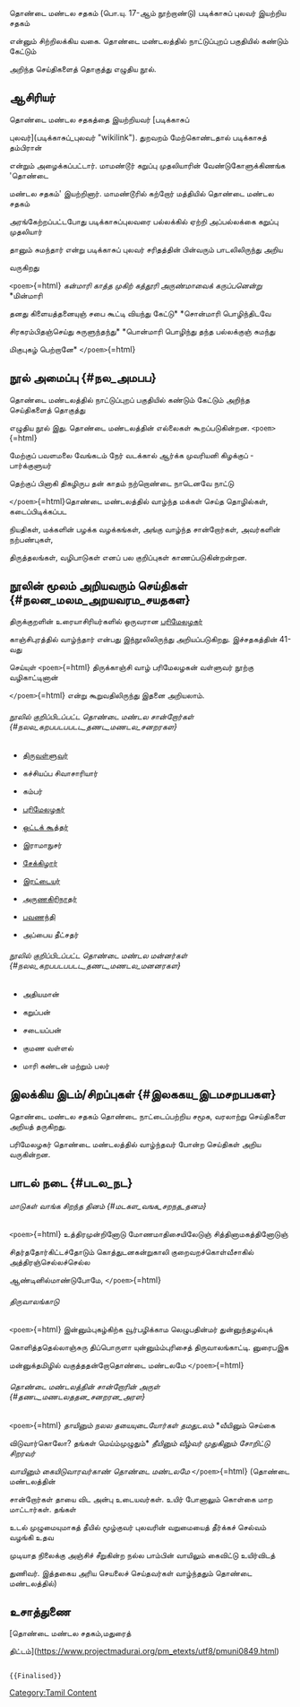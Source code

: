 தொண்டை மண்டல சதகம் (பொ.யு. 17-ஆம் நூற்றாண்டு) படிக்காசுப் புலவர் இயற்றிய சதகம்
என்னும் சிற்றிலக்கிய வகை. தொண்டை மண்டலத்தில் நாட்டுப்புறப் பகுதியில் கண்டும் கேட்டும்
அறிந்த செய்திகளைத் தொகுத்து எழுதிய நூல்.

## ஆசிரியர்

தொண்டை மண்டல சதகத்தை இயற்றியவர் [படிக்காசுப்
புலவர்](படிக்காசுப்_புலவர் "wikilink"). துறவறம் மேற்கொண்டதால் படிக்காசுத் தம்பிரான்
என்றும் அழைக்கப்பட்டார். மாமண்டூர் கறுப்பு முதலியாரின் வேண்டுகோளுக்கிணங்க \'தொண்டை
மண்டல சதகம்\' இயற்றினார். மாமண்டூரில் கற்றோர் மத்தியில் தொண்டை மண்டல சதகம்
அரங்கேற்றப்பட்டபோது படிக்காசுப்புலவரை பல்லக்கில் ஏற்றி அப்பல்லக்கை கறுப்பு முதலியார்
தானும் சுமந்தார் என்று படிக்காசுப் புலவர் சரிதத்தின் பின்வரும் பாடலிலிருந்து அறிய
வருகிறது

`<poem>`{=html} *கன்மாரி காத்த முகிற் கத்தூரி அருண்மாவைக் கருப்பனென்று* *மின்மாரி
தனது கிளையத்தனையுஞ் சபை கூட்டி வியந்து கேட்டு* *சொன்மாரி பொழிந்திடவே
சிரகரம்பிதஞ்செய்து சுருளுந்தந்து* *பொன்மாரி பொழிந்து தந்த பல்லக்குஞ் சுமந்து
மிகுபுகழ் பெற்றானே* `</poem>`{=html}

## நூல் அமைப்பு {#நல_அமபப}

தொண்டை மண்டலத்தில் நாட்டுப்புறப் பகுதியில் கண்டும் கேட்டும் அறிந்த செய்திகளைத் தொகுத்து
எழுதிய நூல் இது. தொண்டை மண்டலத்தின் எல்லைகள் கூறப்படுகின்றன. `<poem>`{=html}
மேற்குப் பவளமலை வேங்கடம் நேர் வடக்கால் ஆர்க்க முவரியனி கிழக்குப் - பார்க்குளுயர்
தெற்குப் பினாகி திகழிருப தன் காதம் நற்றொண்டை நாடெனவே நாட்டு
`</poem>`{=html}தொண்டை மண்டலத்தில் வாழ்ந்த மக்கள் செய்த தொழில்கள், கடைப்பிடிக்கப்பட
நியதிகள், மக்களின் பழக்க வழக்கங்கள், அங்கு வாழ்ந்த சான்றோர்கள், அவர்களின் நற்பண்புகள்,
திருத்தலங்கள், வழிபாடுகள் எனப் பல குறிப்புகள் காணப்படுகின்றன்றன.

## நூலின் மூலம் அறியவரும் செய்திகள் {#நலன_மலம_அறயவரம_சயதகள}

திருக்குறளின் உரையாசிரியர்களில் ஒருவரான [பரிமேலழகர்](பரிமேலழகர் "wikilink")
காஞ்சிபுரத்தில் வாழ்ந்தார் என்பது இந்நூலிலிருந்து அறியப்படுகிறது. இச்சதகத்தின் 41-வது
செய்யுள் `<poem>`{=html} திருக்காஞ்சி வாழ் பரிமேலழகன் வள்ளுவர் நூற்கு வழிகாட்டினான்
`</poem>`{=html} என்று கூறுவதிலிருந்து இதனை அறியலாம்.

###### நூலில் குறிப்பிடப்பட்ட தொண்டை மண்டல சான்றோர்கள் {#நலல_கறபபடபபடட_தணட_மணடல_சனறரகள}

-   [திருவள்ளுவர்](திருவள்ளுவர் "wikilink")
-   கச்சியப்ப சிவாசாரியார்
-   கம்பர்
-   [பரிமேலழகர்](பரிமேலழகர் "wikilink")
-   [ஒட்டக் கூத்தர்](ஒட்டக்கூத்தர் "wikilink")
-   இராமாநுசர்
-   [சேக்கிழார்](சேக்கிழார் "wikilink")
-   [இரட்டையர்](இரட்டைப்புலவர் "wikilink")
-   [அருணகிரிநாதர்](அருணகிரிநாதர் "wikilink")
-   [பவணந்தி](பவணந்தி "wikilink")
-   அப்பைய தீட்சதர்

###### நூலில் குறிப்பிடப்பட்ட தொண்டை மண்டல மன்னர்கள் {#நலல_கறபபடபபடட_தணட_மணடல_மனனரகள}

-   அதியமான்
-   கறுப்பன்
-   சடையப்பன்
-   குமண வள்ளல்
-   மாரி கண்டன் மற்றும் பலர்

## இலக்கிய இடம்/சிறப்புகள் {#இலககய_இடமசறபபகள}

தொண்டை மண்டல சதகம் தொண்டை நாட்டைப்பற்றிய சமூக, வரலாற்று செய்திகளை அறியத் தருகிறது.
பரிமேலழகர் தொண்டை மண்டலத்தில் வாழ்ந்தவர் போன்ற செய்திகள் அறிய வருகின்றன.

## பாடல் நடை {#படல_நட}

###### மாடுகள் வாங்க சிறந்த தினம் {#மடகள_வஙக_சறநத_தனம}

`<poem>`{=html} உத்திரமுன்றினோடு மோணமாதிசையிலேடுஞ்‌ சித்தினாமகத்தினோடுஞ்‌
சிதர்ததோர்கிட்டச்தோடும்‌ கொத்துடனகன்றுகாலி குறைவறச்கொள்வீசாகில்‌ அத்திரஞ்செல்லச்செல்ல
ஆண்டினில்மாண்டுபோமே, `</poem>`{=html}

###### திருவாலங்காடு

`<poem>`{=html} இன்னும்புகழ்கிற்க வூர்பழிக்காம லெழுபதின்மர்‌ துன்னுந்தழல்புக்‌
கொளித்ததெல்லாஞ்சுரு திப்பொருளா யுன்னும்ம்புரிசைத்‌ திருவாலங்காட்டி. னுரைபஇக
மன்னுக்தமிழில்‌ வகுத்ததன்றோதொண்டை மண்டலமே `</poem>`{=html}

###### தொண்டை மண்டலத்தின் சான்றோரின் அருள் {#தணட_மணடலததன_சனறரன_அரள}

`<poem>`{=html} *தாயினும் நலல தயையுடையோர்கள் தமதுடலம்* *வீயினும் செய்கை
விடுவார்கொலோ? தங்கள் மெய்ம்முழுதும்* *தீயினும் வீழ்வர் முதுகினும் சோறிட்டு சிறரவர்*
*வாயினும் கையிடுவாரவர்காண் தொண்டை மண்டலமே* `</poem>`{=html} (தொண்டை மண்டலத்தின்
சான்றோர்கள் தாயை விட அன்பு உடையவர்கள். உயிர் போனாலும் கொள்கை மாற மாட்டார்கள். தங்கள்
உடல் முழுமையுமாகத் தீயில் மூழ்குவர் புலவரின் வறுமையைத் தீர்க்கச் செல்வம் வழங்கி உதவ
முடியாத நிலைக்கு அஞ்சிச் சீறுகின்ற நல்ல பாம்பின் வாயிலும் கைவிட்டு உயிர்விடத்
துணிவர். இத்தகைய அரிய செயலைச் செய்தவர்கள் வாழ்ந்ததும் தொண்டை மண்டலத்தில்)

## உசாத்துணை

[தொண்டை மண்டல சதகம்,மதுரைத்
திட்டம்](https://www.projectmadurai.org/pm_etexts/utf8/pmuni0849.html)

```{=mediawiki}
{{Finalised}}
```
[Category:Tamil Content](Category:Tamil_Content "wikilink")
